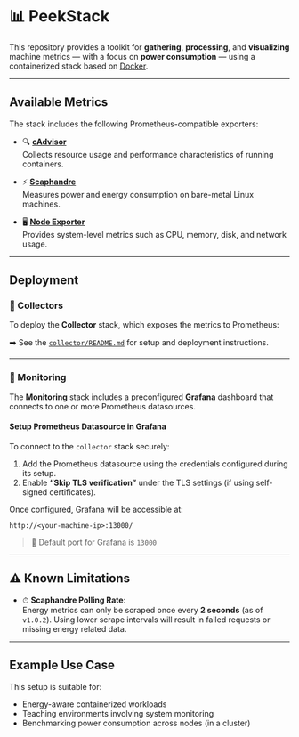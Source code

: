 # 📊 PeekStack

This repository provides a toolkit for **gathering**, **processing**, and **visualizing** machine metrics — with a focus on **power consumption** — using a containerized stack based on [Docker](https://docs.docker.com/engine/).

---

## Available Metrics

The stack includes the following Prometheus-compatible exporters:

- 🔍 **[cAdvisor](https://github.com/google/cadvisor/blob/master/docs/storage/prometheus.md)**  
  Collects resource usage and performance characteristics of running containers.

- ⚡ **[Scaphandre](https://hubblo-org.github.io/scaphandre-documentation/references/metrics.html)**  
  Measures power and energy consumption on bare-metal Linux machines.

- 🖥 **[Node Exporter](https://github.com/prometheus/node_exporter)**  
  Provides system-level metrics such as CPU, memory, disk, and network usage.

---

## Deployment

### 🔹 Collectors

To deploy the **Collector** stack, which exposes the metrics to Prometheus:

➡️ See the [`collector/README.md`](./collector/README.md) for setup and deployment instructions.

---

### 🔹 Monitoring

The **Monitoring** stack includes a preconfigured **Grafana** dashboard that connects to one or more Prometheus datasources.

#### Setup Prometheus Datasource in Grafana

To connect to the `collector` stack securely:

1. Add the Prometheus datasource using the credentials configured during its setup.
2. Enable **“Skip TLS verification”** under the TLS settings (if using self-signed certificates).

Once configured, Grafana will be accessible at:

`http://<your-machine-ip>:13000/`

> 📍 Default port for Grafana is `13000`

---

## ⚠️ Known Limitations

- ⏱ **Scaphandre Polling Rate**:  
  Energy metrics can only be scraped once every **2 seconds** (as of `v1.0.2`). Using lower scrape intervals will result in failed requests or missing energy related data.

---

## Example Use Case

This setup is suitable for:
- Energy-aware containerized workloads
- Teaching environments involving system monitoring
- Benchmarking power consumption across nodes (in a cluster)
